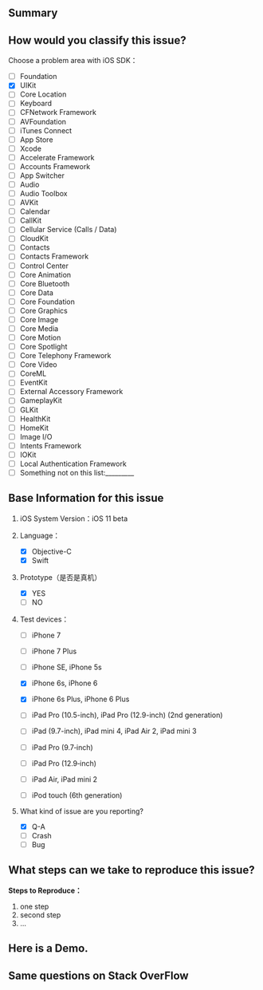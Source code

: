 ## Summary 
<!--- 简述 -->

## How would you classify this issue?

Choose a problem area with iOS SDK：

* [ ] Foundation
* [x] UIKit
* [ ] Core Location
* [ ] Keyboard
* [ ] CFNetwork Framework
* [ ] AVFoundation
* [ ] iTunes Connect
* [ ] App Store
* [ ] Xcode
* [ ] Accelerate Framework 
* [ ] Accounts Framework
* [ ] App Switcher
* [ ] Audio
* [ ] Audio Toolbox
* [ ] AVKit
* [ ] Calendar
* [ ] CallKit
* [ ] Cellular Service (Calls / Data)
* [ ] CloudKit
* [ ] Contacts
* [ ] Contacts Framework
* [ ] Control Center
* [ ] Core Animation
* [ ] Core Bluetooth
* [ ] Core Data
* [ ] Core Foundation
* [ ] Core Graphics
* [ ] Core Image
* [ ] Core Media
* [ ] Core Motion
* [ ] Core Spotlight
* [ ] Core Telephony Framework
* [ ] Core Video
* [ ] CoreML
* [ ] EventKit
* [ ] External Accessory Framework
* [ ] GameplayKit
* [ ] GLKit
* [ ] HealthKit
* [ ] HomeKit
* [ ] Image I/O
* [ ] Intents Framework
* [ ] IOKit
* [ ] Local Authentication Framework
* [ ] Something not on this list:_________

## Base Information for this issue 

<!--- 基本信息 -->
 
 

<!--- 每个类的第五行都标记有版本号，请贴出。 -->

 1. iOS System Version：iOS 11 beta
 2. Language：
    * [x] Objective-C
    * [x] Swift
  
 3. Prototype（是否是真机）
       * [x] YES
       * [ ] NO
      
 4. Test devices：
 
	* [ ] iPhone 7

	* [ ] iPhone 7 Plus

	* [ ] iPhone SE, iPhone 5s

	* [x] iPhone 6s, iPhone 6

	* [x] iPhone 6s Plus, iPhone 6 Plus

	* [ ] iPad Pro (10.5-inch), iPad Pro (12.9-inch) (2nd generation)

	* [ ] iPad (9.7-inch), iPad mini 4, iPad Air 2, iPad mini 3

	* [ ] iPad Pro (9.7‑inch)

	* [ ] iPad Pro (12.9‑inch)

	* [ ] iPad Air, iPad mini 2

	* [ ] iPod touch (6th generation)


 5. What kind of issue are you reporting?  
    * [x] Q-A
    * [ ] Crash 
    * [ ] Bug 
    
## What steps can we take to reproduce this issue?

<!--- 请详细描述下复现步骤。 -->
**Steps to Reproduce：**

   1. one step
   2. second step
   3. ...
   

## Here is a Demo. 

<!--- 尽量提供一个可以复现的Demo，也是贴百度网盘的链接，或Dropbox的链接，或者直接ZIP包到这个输入窗口，GitHub会上传。我的邮箱：luohanchenyilong@163.com。我的微信是：chenyilong1010 。-->
<!--- here is my email：luohanchenyilong@163.com。 -->

## Same questions  on Stack OverFlow

<!--- post link here -->


